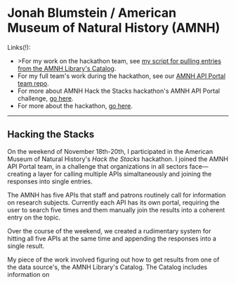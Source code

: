 <h1>Jonah Blumstein / American Museum of Natural History (AMNH)</h1>

<p>Links(!):

<ul>
<li>>For my work on the hackathon team, see <a href="https://github.com/JBlumstein/amnh/blob/master/AMNH_Library_Catalog_script.ipynb">my script for pulling entries from the AMNH Library's Catalog</a>.</li>
<li>For my full team's work during the hackathon, see our <a href="https://github.com/HackTheStacks/API-Portal">AMNH API Portal team repo</a>.</li>
<li>For more about AMNH Hack the Stacks hackathon's AMNH API Portal challenge, <a href="https://github.com/amnh/HackTheStacks/wiki/AMNH-API-Portal">go here</a>.</li>
<li>For more about the hackathon, <a href="https://github.com/amnh/HacktheStacks/wiki">go here</a>.</li>
</ul>

<hr>

<h2>Hacking the Stacks</h2>

<p>On the weekend of November 18th-20th, I participated in the American Museum of Natural History's <em>Hack the Stacks</em> hackathon. I joined the AMNH API Portal team, in a challenge that organizations in all sectors face&mdash;creating a layer for calling multiple APIs simaltaneously and joining the responses into single entries.</p>

<p>The AMNH has five APIs that staff and patrons routinely call for information on research subjects. Currently each API has its own portal, requiring the user to search five times and them manually join the results into a coherent entry on the topic.

<p>Over the course of the weekend, we created a rudimentary system for hitting all five APIs at the same time and appending the responses into a single result.</p>

<p>My piece of the work involved figuring out how to get results from one of the data source's, the AMNH Library's Catalog. The Catalog includes information on 
